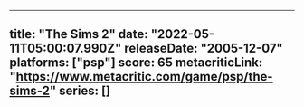 
---
title: "The Sims 2"
date: "2022-05-11T05:00:07.990Z"
releaseDate: "2005-12-07"
platforms: ["psp"]
score: 65
metacriticLink: "https://www.metacritic.com/game/psp/the-sims-2"
series: []
---
